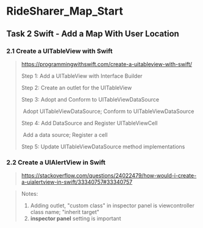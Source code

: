 # RideSharer_Map_Start
## Task 2 Swift - Add a Map With User Location
### 2.1 Create a UITableView with Swift

> https://programmingwithswift.com/create-a-uitableview-with-swift/
>
> Step 1: Add a UITableView with Interface Builder
>
> Step 2: Create an outlet for the UITableView
>
> Step 3: Adopt and Conform to UITableViewDataSource
>
> ​       Adopt UITableViewDataSource; Conform to UITableViewDataSource
>
> Step 4: Add DataSource and Register UITableViewCell
>
> ​       Add a data source; Register a cell
>
> Step 5: Update UITableViewDataSource method implementations

### 2.2 Create a UIAlertView in Swift

> https://stackoverflow.com/questions/24022479/how-would-i-create-a-uialertview-in-swift/33340757#33340757

> Notes:
>
> 1. Adding outlet, "custom class" in inspector panel is viewcontroller class name; "inherit target"
> 2. **inspector panel** setting is important
